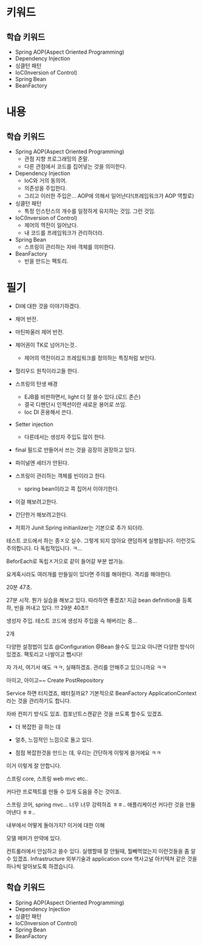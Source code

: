 # 키워드

## 학습 키워드

- Spring AOP(Aspect Oriented Programming)
- Dependency Injection
- 싱클턴 패턴
- IoC(Inversion of Control)
- Spring Bean
- BeanFactory

# 내용

## 학습 키워드

- Spring AOP(Aspect Oriented Programming)
  - 관점 지향 프로그래밍의 준말.
  - 다른 관점에서 코드를 집어넣는 것을 의미한다.
- Dependency Injection
  - IoC와 거의 동의어.
  - 의존성을 주입한다.
  - 그리고 이러한 주입은... AOP에 의해서 일어난다!(프레임워크가 AOP 역할로)
- 싱클턴 패턴
  - 특정 인스턴스의 개수를 일정하게 유지하는 것임. 그런 것임.
- IoC(Inversion of Control)
  - 제어의 역전이 일어났다.
  - 내 코드를 프레임워크가 관리하더라.
- Spring Bean
  - 스프링이 관리하는 자바 객체를 의미한다.
- BeanFactory
  - 빈을 만드는 팩토리.

# 필기

- DI에 대한 것을 이야기하겠다.
- 제어 반전.

- 마틴파울러 제어 반전.

- 제어권이 TK로 넘어가는것..
  - 제어의 역전이라고 프레임워크를 정의하는 특징처럼 보인다.

- 헐리우드 원칙이라고들 한다.


- 스프링의 탄생 배경
  - EJB를 비판하면서, light 더 잘 쓸수 있다.(로드 존슨) 
  - 결국 디펜던시 인젝션이란 새로운 용어로 쓰임.
  - Ioc DI 혼용해서 쓴다.

- Setter injection
  - 다른데서는 생성자 주입도 많이 한다.

- final 필드로 만들어서 쓰는 것을 굉장히 권장하고 있다.
- 파이널엔 세터가 안된다.

- 스프링이 관리하는 객체를 빈이라고 한다.
  - spring bean이라고 콕 집어서 이야기한다.
- 이걸 해보려고한다.
- 간단한거 해보려고한다.
- 저희가 Junit
Spring initianlizer는 기본으로 추가 되더라.

테스트 코드에서 하는 종ㅈ오 실수.
그렇게 되지 않아요
랜덤하게 실행됩니다.
이런것도 주의합니다.
다 독립적입니다. ㅋ...

BeforEach로 독립ㅈ거으로 같이 들어갈 부분 쌉가능.

요게혹시라도 여러개를 만들일이 있다면 주의를 해야한다.
격리를 해야한다.

20분 47초.

27분 시작.
뭔가 실습을 해보고 있다. 따라하면 좋겠죠!
지금 bean definition을 등록하, 빈을 꺼내고 있다.
!!!
29분 40초!!

생성자 주입.
테스트 코드에 생성자 주입을 슥 해버리는 중...

2개

다양한 설정법이 있죠
@Configuration @Bean 쓸수도 있고요
아니면 다양한 방식이 있겠죠.
팩토리고 나발이고 뺍시다!

자 가서, 여기서 얘도 ㅋㅋ, 실패하겠죠. 관리를 안해주고 있으니까요 ㅋㅋ

아이고, 아이고~~
Create PostRepository

Service 하면 터지겠죠, 왜터질까요?
기본적으로
BeanFactory ApplicationContext라는 것을 관리하기도 합니다.

자바 컨피기 방식도 있죠.
컴포넌트스캔같은 것을 쓰도록 할수도 있겠죠.

- 더 복잡한 걸 하는 데
- 얼추, 느낌적인 느낌으로 돌고 있다.

- 점점 복잡한것을 만드는 데, 우리는 간단하게 이렇게 쓸거에요 ㅋㅋ

이거 이렇게 잘 안합니다.

스프링 core, 스프링 web mvc
etc..

커다란 프로젝트를 만들 수 있게 도움을 주는 것이죠.

스프링 코어, spring mvc...
너무 너무 강력하죠 ㅎㅎ..
애플리케이션 커다란 것을 만들어낸다 ㅎㅎ..

내부에서 어떻게 돌아가지? 이거에 대한 이해

모델 메퍼가 만약에 있다.

컨트롤러에서 안심하고 쓸수 있다.
실행할때 잘 안될때, 뭘빼먹었는지 이런것들을 좀 알수 있겠죠.
Infrastructure 외부기술과
application core 핵사고널 아키텍쳐 같은 것을 하나씩 알아보도록 하겠습니다.

## 학습 키워드

- Spring AOP(Aspect Oriented Programming)
- Dependency Injection
- 싱클턴 패턴
- IoC(Inversion of Control)
- Spring Bean
- BeanFactory
